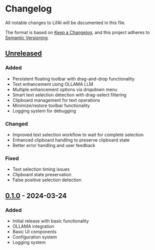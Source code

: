 # Changelog

All notable changes to LifAI will be documented in this file.

The format is based on [Keep a Changelog](https://keepachangelog.com/en/1.0.0/),
and this project adheres to [Semantic Versioning](https://semver.org/spec/v2.0.0.html).

## [Unreleased]

### Added
- Persistent floating toolbar with drag-and-drop functionality
- Text enhancement using OLLAMA LLM
- Multiple enhancement options via dropdown menu
- Smart text selection detection with drag-select filtering
- Clipboard management for text operations
- Minimize/restore toolbar functionality
- Logging system for debugging

### Changed
- Improved text selection workflow to wait for complete selection
- Enhanced clipboard handling to preserve clipboard state
- Better error handling and user feedback

### Fixed
- Text selection timing issues
- Clipboard state preservation
- False positive selection detection

## [0.1.0] - 2024-03-24

### Added
- Initial release with basic functionality
- OLLAMA integration
- Basic UI components
- Configuration system
- Logging system

[Unreleased]: https://github.com/yourusername/LifAi2/compare/v0.1.0...HEAD
[0.1.0]: https://github.com/yourusername/LifAi2/releases/tag/v0.1.0 